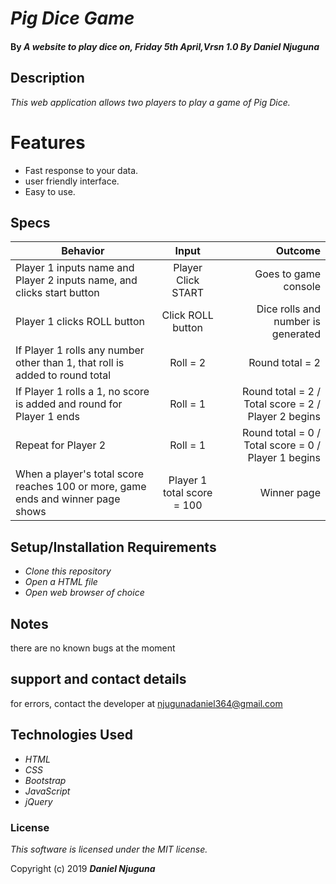 # _Pig Dice Game_

#### By _A website to play dice on, Friday 5th April,Vrsn 1.0 By Daniel Njuguna_

## Description

_This web application allows two players to play a game of Pig Dice._

# Features
* Fast response to your data.
* user friendly interface.
* Easy to use.

## Specs
| Behavior        | Input           | Outcome  |
| ------------- |:-------------:| -----:|
| Player 1 inputs name and Player 2 inputs name, and clicks start button | Player  Click START | Goes to game console |
| Player 1 clicks ROLL button | Click ROLL button | Dice rolls and number is generated
| If Player 1 rolls any number other than 1, that roll is added to round total | Roll = 2 | Round total = 2 |
| If Player 1 rolls a 1, no score is added and round for Player 1 ends | Roll = 1 | Round total = 2 / Total score = 2 / Player 2 begins |
| Repeat for Player 2 | Roll = 1 | Round total = 0 / Total score = 0 / Player 1 begins |
| When a player's total score reaches 100 or more, game ends and winner page shows | Player 1 total score = 100 | Winner page |


## Setup/Installation Requirements

* _Clone this repository_
* _Open a HTML file_
* _Open web browser of choice_

## Notes

there are no known bugs at the moment

## support and contact details

for errors, contact the developer at njugunadaniel364@gmail.com


## Technologies Used

* _HTML_
* _CSS_
* _Bootstrap_
* _JavaScript_
* _jQuery_

### License

*This software is licensed under the MIT license.*

Copyright (c) 2019 **_Daniel Njuguna_**
